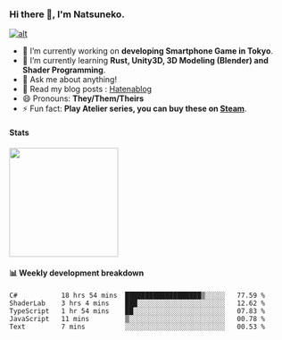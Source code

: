 ### Hi there 👋, I'm Natsuneko.

[![alt](https://img.shields.io/static/v1?style=flat-square&label=Twitter&logo=twitter&message=6jz&color=1DA1F2)](https://twitter.com/6jz)

<!--
**mika-f/mika-f** is a ✨ _special_ ✨ repository because its `README.md` (this file) appears on your GitHub profile.

Here are some ideas to get you started:

- 🔭 I’m currently working on ...
- 🌱 I’m currently learning ...
- 👯 I’m looking to collaborate on ...
- 🤔 I’m looking for help with ...
- 💬 Ask me about ...
- 📫 How to reach me: ...
- 😄 Pronouns: ...
- ⚡ Fun fact: ...
-->

- 🔭 I’m currently working on **developing Smartphone Game in Tokyo**.
- 🌱 I’m currently learning **Rust, Unity3D, 3D Modeling (Blender) and Shader Programming**.
- 💬 Ask me about anything!
- 📝 Read my blog posts : [Hatenablog](https://mikazuki.hatenablog.jp/)
- 😄 Pronouns: **They/Them/Theirs**
- ⚡ Fun fact: **Play Atelier series, you can buy these on [Steam](https://store.steampowered.com/developer/KOEITECMO)**.

#### Stats

<img src="https://github-readme-stats.vercel.app/api?username=mika-f" height="195" />


#### 📊 Weekly development breakdown

<!--START_SECTION:waka-->
```text
C#           18 hrs 54 mins  ███████████████████▒░░░░░   77.59 % 
ShaderLab    3 hrs 4 mins    ███░░░░░░░░░░░░░░░░░░░░░░   12.62 % 
TypeScript   1 hr 54 mins    ██░░░░░░░░░░░░░░░░░░░░░░░   07.83 % 
JavaScript   11 mins         ▒░░░░░░░░░░░░░░░░░░░░░░░░   00.78 % 
Text         7 mins          ░░░░░░░░░░░░░░░░░░░░░░░░░   00.53 % 
```
<!--END_SECTION:waka-->
